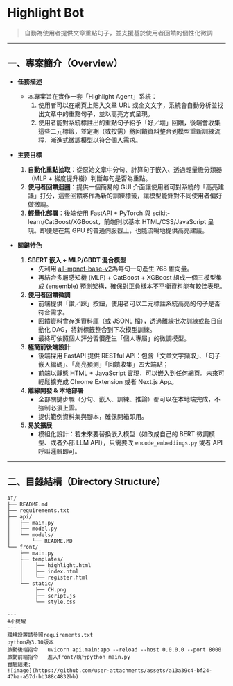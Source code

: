 # Highlight Bot

> 自動為使用者提供文章重點句子，並支援基於使用者回饋的個性化微調

---

## 一、專案簡介（Overview）

- **任務描述**  
  - 本專案旨在實作一套「Highlight Agent」系統：  
    1. 使用者可以在網頁上貼入文章 URL 或全文文字，系統會自動分析並找出文章中的重點句子，並以高亮方式呈現。  
    2. 使用者能對系統標註出的重點句子給予「好／壞」回饋，後端會收集這些二元標籤，並定期（或按需）將回饋資料整合到模型重新訓練流程，漸進式微調模型以符合個人需求。  

- **主要目標**  
  1. **自動化重點抽取**：從原始文章中分句、計算句子嵌入、透過輕量級分類器（MLP + 梯度提升樹）判斷每句是否為重點。  
  2. **使用者回饋迴圈**：提供一個簡易的 GUI 介面讓使用者可對系統的「高亮建議」打分，這些回饋將作為新的訓練標籤，讓模型能針對不同使用者偏好做微調。  
  3. **輕量化部署**：後端使用 FastAPI + PyTorch 與 scikit-learn/CatBoost/XGBoost，前端則以基本 HTML/CSS/JavaScript 呈現。即便是在無 GPU 的普通伺服器上，也能流暢地提供高亮建議。  

- **關鍵特色**  
  1. **SBERT 嵌入 + MLP/GBDT 混合模型**  
     - 先利用 [all-mpnet-base-v2](https://huggingface.co/sentence-transformers/all-mpnet-base-v2)為每句一句產生 768 維向量。  
     - 再結合多層感知機 (MLP) + CatBoost + XGBoost 組成一個三模型集成 (ensemble) 預測架構，確保對正負樣本不平衡資料能有較佳表現。  
  2. **使用者回饋微調**  
     - 前端提供「讚／踩」按鈕，使用者可以二元標註系統高亮的句子是否符合需求。  
     - 回饋資料會存進資料庫（或 JSONL 檔），透過離線批次訓練或每日自動化 DAG，將新標籤整合到下次模型訓練。  
     - 最終可依照個人評分習慣產生「個人專屬」的微調模型。  
  3. **極簡前後端設計**  
     - 後端採用 FastAPI 提供 RESTful API：包含「文章文字擷取」、「句子嵌入編碼」、「高亮預測」「回饋收集」四大端點；  
     - 前端以靜態 HTML + JavaScript 實現，可以嵌入到任何網頁。未來可輕鬆擴充成 Chrome Extension 或者 Next.js App。  
  4. **離線開發 & 本地部署**  
     - 全部關鍵步驟（分句、嵌入、訓練、推論）都可以在本地端完成，不強制必須上雲。  
     - 提供範例資料集與腳本，確保開箱即用。  
  5. **易於擴展**  
     - 模組化設計：若未來要替換嵌入模型（如改成自己的 BERT 微調模型、或者外部 LLM API），只需要改 `encode_embeddings.py` 或者 API 呼叫邏輯即可。  

---

## 二、目錄結構（Directory Structure）

```plaintext
AI/
├── README.md
├── requirements.txt
├── api/
│   ├── main.py
│   ├── model.py
│   └── models/
│       └── README.MD
└── front/
    ├── main.py
    ├── templates/
    │    ├── highlight.html
    │    ├── index.html
    │    └── register.html
    └── static/
         ├── CH.png
         ├── script.js
         └── style.css

---
#小提醒
---
環境設置請參照requirements.txt
python為3.10版本
啟動後端指令   uvicorn api.main:app --reload --host 0.0.0.0 --port 8000
啟動前端指令   進入front/執行python main.py
實驗結果:
![image](https://github.com/user-attachments/assets/a13a39c4-bf24-47ba-a57d-bb388c4832bb)

